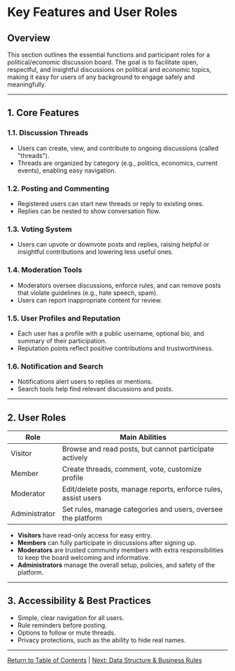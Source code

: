 # Key Features and User Roles

## Overview
This section outlines the essential functions and participant roles for a political/economic discussion board. The goal is to facilitate open, respectful, and insightful discussions on political and economic topics, making it easy for users of any background to engage safely and meaningfully.

---

## 1. Core Features

### 1.1. Discussion Threads
- Users can create, view, and contribute to ongoing discussions (called "threads").
- Threads are organized by category (e.g., politics, economics, current events), enabling easy navigation.

### 1.2. Posting and Commenting
- Registered users can start new threads or reply to existing ones.
- Replies can be nested to show conversation flow.

### 1.3. Voting System
- Users can upvote or downvote posts and replies, raising helpful or insightful contributions and lowering less useful ones.

### 1.4. Moderation Tools
- Moderators oversee discussions, enforce rules, and can remove posts that violate guidelines (e.g., hate speech, spam).
- Users can report inappropriate content for review.

### 1.5. User Profiles and Reputation
- Each user has a profile with a public username, optional bio, and summary of their participation.
- Reputation points reflect positive contributions and trustworthiness.

### 1.6. Notification and Search
- Notifications alert users to replies or mentions.
- Search tools help find relevant discussions and posts.

---

## 2. User Roles

| Role         | Main Abilities                                                    |
|--------------|-------------------------------------------------------------------|
| Visitor      | Browse and read posts, but cannot participate actively            |
| Member       | Create threads, comment, vote, customize profile                  |
| Moderator    | Edit/delete posts, manage reports, enforce rules, assist users    |
| Administrator| Set rules, manage categories and users, oversee the platform      |

- **Visitors** have read-only access for easy entry.
- **Members** can fully participate in discussions after signing up.
- **Moderators** are trusted community members with extra responsibilities to keep the board welcoming and informative.
- **Administrators** manage the overall setup, policies, and safety of the platform.

---

## 3. Accessibility & Best Practices
- Simple, clear navigation for all users.
- Rule reminders before posting.
- Options to follow or mute threads.
- Privacy protections, such as the ability to hide real names.

---

[Return to Table of Contents](./00_toc.md) | [Next: Data Structure & Business Rules](./03_data_structure_and_business_rules.md)
